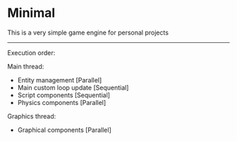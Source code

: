 # Minimal

This is a very simple game engine for personal projects

---

Execution order:

Main thread:
* Entity management [Parallel]
* Main custom loop update [Sequential]
* Script components [Sequential]
* Physics components [Parallel]

Graphics thread:
* Graphical components [Parallel]
